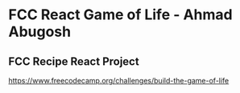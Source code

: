 # FCC React Game of Life - Ahmad Abugosh

## FCC Recipe React Project

https://www.freecodecamp.org/challenges/build-the-game-of-life